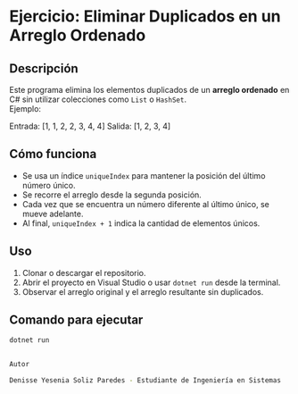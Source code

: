 # Ejercicio: Eliminar Duplicados en un Arreglo Ordenado

## Descripción
Este programa elimina los elementos duplicados de un **arreglo ordenado** en C# sin utilizar colecciones como `List` o `HashSet`.  
Ejemplo:

Entrada: [1, 1, 2, 2, 3, 4, 4]
Salida: [1, 2, 3, 4]


## Cómo funciona
- Se usa un índice `uniqueIndex` para mantener la posición del último número único.
- Se recorre el arreglo desde la segunda posición.
- Cada vez que se encuentra un número diferente al último único, se mueve adelante.
- Al final, `uniqueIndex + 1` indica la cantidad de elementos únicos.

## Uso
1. Clonar o descargar el repositorio.
2. Abrir el proyecto en Visual Studio o usar `dotnet run` desde la terminal.
3. Observar el arreglo original y el arreglo resultante sin duplicados.

## Comando para ejecutar
```bash
dotnet run


Autor

Denisse Yesenia Soliz Paredes - Estudiante de Ingeniería en Sistemas

